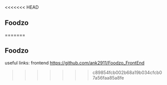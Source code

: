 <<<<<<< HEAD
## Foodzo
=======
## Foodzo

useful links:
frontend https://github.com/ank2911/Foodzo_FrontEnd
>>>>>>> c89854fcb002b68a19b034cfcb07a56faa85a8fe
